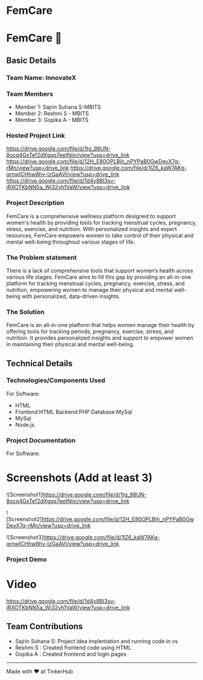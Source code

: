 ﻿# FemCare
# FemCare 🎯


## Basic Details
### Team Name: InnovateX


### Team Members
- Member 1: Sajrin Suhana S-MBITS
- Member 2: Reshmi S - MBITS
- Member 3: Gopika A - MBITS

### Hosted Project Link
https://drive.google.com/file/d/1tg_98UN-8ocq4GxTef2dXgqq7eetNiin/view?usp=drive_link
https://drive.google.com/file/d/12H_E80OPLBjh_nPYPaB0GwDevX7q-rMn/view?usp=drive_link
https://drive.google.com/file/d/1lZ6_kaW7AKg-qrnwICHhw8hv-IzGaAVl/view?usp=drive_link
https://drive.google.com/file/d/1d4y8BI3sv-iRXOTKbNN5a_Wj32yh1VaW/view?usp=drive_link

### Project Description
FemCare is a comprehensive wellness platform designed to support women's health by providing tools for tracking menstrual cycles, pregnancy, stress, exercise, and nutrition. With personalized insights and expert resources, FemCare empowers women to take control of their physical and mental well-being throughout various stages of life.

### The Problem statement
There is a lack of comprehensive tools that support women’s health across various life stages. FemCare aims to fill this gap by providing an all-in-one platform for tracking menstrual cycles, pregnancy, exercise, stress, and nutrition, empowering women to manage their physical and mental well-being with personalized, data-driven insights.

### The Solution
FemCare is an all-in-one platform that helps women manage their health by offering tools for tracking periods, pregnancy, exercise, stress, and nutrition. It provides personalized insights and support to empower women in maintaining their physical and mental well-being.

## Technical Details
### Technologies/Components Used
For Software:
- HTML
- Frontend:HTML Backend:PHP Database:MySql
- MySql
- Node.js

### Project Documentation
For Software:

# Screenshots (Add at least 3)
![Screenshot1]https://drive.google.com/file/d/1tg_98UN-8ocq4GxTef2dXgqq7eetNiin/view?usp=drive_link

![Screenshot2]https://drive.google.com/file/d/12H_E80OPLBjh_nPYPaB0GwDevX7q-rMn/view?usp=drive_link

![Screenshot3]https://drive.google.com/file/d/1lZ6_kaW7AKg-qrnwICHhw8hv-IzGaAVl/view?usp=drive_link



### Project Demo
# Video
https://drive.google.com/file/d/1d4y8BI3sv-iRXOTKbNN5a_Wj32yh1VaW/view?usp=drive_link


## Team Contributions
- Sajrin Suhana S: Project idea implentation and running code in vs
- Reshmi S : Created frontend code using HTML
- Gopika A : Created frontend and login pages

---
Made with ❤️ at TinkerHub
